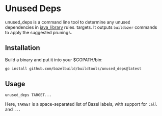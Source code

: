 # Unused Deps

unused_deps is a command line tool to determine any unused dependencies
in [java_library](https://docs.bazel.build/versions/master/be/java.html#java_library)
rules. targets.  It outputs `buildozer` commands to apply the suggested
prunings.

## Installation

Build a binary and put it into your $GOPATH/bin:

```bash
go install github.com/bazelbuild/buildtools/unused_deps@latest
```

## Usage

```shell
unused_deps TARGET...
```

Here, `TARGET` is a space-separated list of Bazel labels, with support for `:all` and `...`
